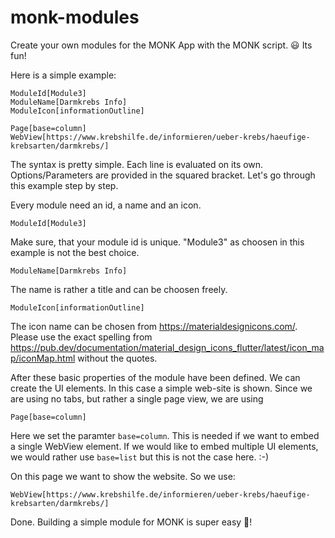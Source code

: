 # monk-modules

Create your own modules for the MONK App with the MONK script. :smiley: Its fun!

Here is a simple example:

```
ModuleId[Module3]
ModuleName[Darmkrebs Info]
ModuleIcon[informationOutline]

Page[base=column]
WebView[https://www.krebshilfe.de/informieren/ueber-krebs/haeufige-krebsarten/darmkrebs/]
```

The syntax is pretty simple. Each line is evaluated on its own. Options/Parameters are provided in the squared bracket. Let's go through this example step by step.

Every module need an id, a name and an icon.

```
ModuleId[Module3]
```
Make sure, that your module id is unique. "Module3" as choosen in this example is not the best choice.

```
ModuleName[Darmkrebs Info]
```
The name is rather a title and can be choosen freely.

```
ModuleIcon[informationOutline]
```
The icon name can be chosen from https://materialdesignicons.com/. Please use the exact spelling from https://pub.dev/documentation/material_design_icons_flutter/latest/icon_map/iconMap.html without the quotes.

After these basic properties of the module have been defined. We can create the UI elements. In this case a simple web-site is shown. Since we are using no tabs, but rather a single page view, we are using
```
Page[base=column]
```
Here we set the paramter `base=column`. This is needed if we want to embed a single WebView element. If we would like to embed multiple UI elements, we would rather use `base=list` but this is not the case here. :-)

On this page we want to show the website. So we use:

```
WebView[https://www.krebshilfe.de/informieren/ueber-krebs/haeufige-krebsarten/darmkrebs/]
```

Done. Building a simple module for MONK is super easy :star_struck:!

